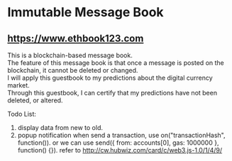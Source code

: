 # Immutable Message Book

## https://www.ethbook123.com

This is a blockchain-based message book.  
The feature of this message book is that once a message is posted on the blockchain, it cannot be deleted or changed.  
I will apply this guestbook to my predictions about the digital currency market.  
Through this guestbook, I can certify that my predictions have not been deleted, or altered.

Todo List:
1. display data from new to old.
2. popup notification when send a transaction, use on("transactionHash", function()). or
we can use send({ from: accounts[0], gas: 1000000 }, function() {}).
refer to http://cw.hubwiz.com/card/c/web3.js-1.0/1/4/9/